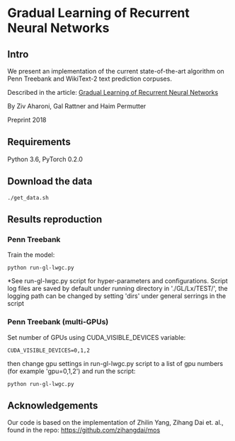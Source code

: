 # Gradual Learning of Recurrent Neural Networks

## Intro

We present an implementation of the current state-of-the-art algorithm on Penn Treebank and WikiText-2 text prediction corpuses.

Described in the article:
[Gradual Learning of Recurrent Neural Networks](https://arxiv.org/abs/1708.08863)

By Ziv Aharoni, Gal Rattner and Haim Permutter

Preprint 2018

## Requirements

Python 3.6, PyTorch 0.2.0

## Download the data

```./get_data.sh```

## Results reproduction

### Penn Treebank

Train the model:

```python run-gl-lwgc.py```

*See run-gl-lwgc.py script for hyper-parameters and configurations.
Script log files are saved by default under running directory in './GL/Lx/TEST/', the logging path can be changed by setting 'dirs' under general serrings in the script

### Penn Treebank (multi-GPUs)

Set number of GPUs using CUDA_VISIBLE_DEVICES variable:

```CUDA_VISIBLE_DEVICES=0,1,2 ```

 then change gpu settings in run-gl-lwgc.py script to a list of gpu numbers (for example 'gpu=0,1,2') and run the script:

```python run-gl-lwgc.py```

## Acknowledgements

Our code is based on the implementation of Zhilin Yang, Zihang Dai et. al., found in the repo:
https://github.com/zihangdai/mos


